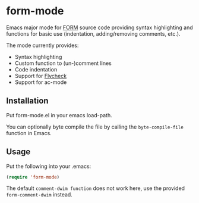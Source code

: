 # form-mode
Emacs major mode for [FORM](http://www.nikhef.nl/~form/) source code providing syntax highlighting and functions for basic use (indentation, adding/removing comments, etc.).

The mode currently provides:
- Syntax highlighting
- Custom function to (un-)comment lines
- Code indentation
- Support for [Flycheck](http://www.flycheck.org/index.html)
- Support for ac-mode

## Installation
Put form-mode.el in your emacs load-path.

You can optionally byte compile the file by calling the `byte-compile-file` function in Emacs.

## Usage
Put the following into your .emacs:
```lisp
(require 'form-mode)
```
The default `comment-dwim function` does not work here, use the provided `form-comment-dwim` instead.
